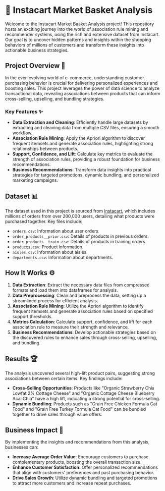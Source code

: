 # 🛒 Instacart Market Basket Analysis

Welcome to the Instacart Market Basket Analysis project! This repository hosts an exciting journey into the world of association rule mining and recommender systems, using the rich and extensive dataset from Instacart. Our goal is to uncover hidden patterns and insights within the shopping behaviors of millions of customers and transform these insights into actionable business strategies.

## Project Overview 🚀

In the ever-evolving world of e-commerce, understanding customer purchasing behavior is crucial for delivering personalized experiences and boosting sales. This project leverages the power of data science to analyze transactional data, revealing associations between products that can inform cross-selling, upselling, and bundling strategies.

### Key Features ✨

- **Data Extraction and Cleaning**: Efficiently handle large datasets by extracting and cleaning data from multiple CSV files, ensuring a smooth workflow.
- **Association Rule Mining**: Apply the Apriori algorithm to discover frequent itemsets and generate association rules, highlighting strong relationships between products.
- **Support, Confidence, and Lift**: Calculate key metrics to evaluate the strength of association rules, providing a robust foundation for business recommendations.
- **Business Recommendations**: Transform data insights into practical strategies for targeted promotions, dynamic bundling, and personalized marketing campaigns.

## Dataset 📊

The dataset used in this project is sourced from [Instacart](https://www.instacart.com/datasets/grocery-shopping-2017), which includes millions of orders from over 200,000 users, detailing what products were purchased together. Key files include:

- `orders.csv`: Information about user orders.
- `order_products__prior.csv`: Details of products in previous orders.
- `order_products__train.csv`: Details of products in training orders.
- `products.csv`: Product information.
- `aisles.csv`: Information about aisles.
- `departments.csv`: Information about departments.

## How It Works ⚙️

1. **Data Extraction**: Extract the necessary data files from compressed formats and load them into dataframes for analysis.
2. **Data Preprocessing**: Clean and preprocess the data, setting up a streamlined process for efficient analysis.
3. **Association Rule Mining**: Utilize the Apriori algorithm to identify frequent itemsets and generate association rules based on specified support thresholds.
4. **Metrics Calculation**: Calculate support, confidence, and lift for each association rule to measure their strength and relevance.
5. **Business Recommendations**: Develop actionable strategies based on the discovered rules to enhance sales through cross-selling, upselling, and bundling.

## Results 🏆

The analysis uncovered several high-lift product pairs, suggesting strong associations between certain items. Key findings include:

- **Cross-Selling Opportunities**: Products like "Organic Strawberry Chia Lowfat 2% Cottage Cheese" and "Organic Cottage Cheese Blueberry Acai Chia" have a high lift, indicating a strong potential for cross-selling.
- **Dynamic Bundling**: Products such as "Grain Free Chicken Formula Cat Food" and "Grain Free Turkey Formula Cat Food" can be bundled together to drive sales through value offers.

## Business Impact 💼

By implementing the insights and recommendations from this analysis, businesses can:

- **Increase Average Order Value**: Encourage customers to purchase complementary products, boosting the overall transaction size.
- **Enhance Customer Satisfaction**: Offer personalized recommendations that align with customers' preferences and past purchasing behavior.
- **Drive Sales Growth**: Utilize dynamic bundling and targeted promotions to attract more customers and increase repeat purchases.

